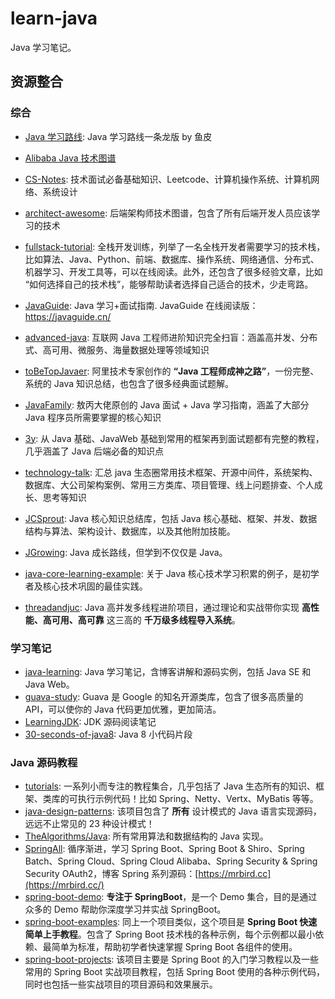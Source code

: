 # learn-java

Java 学习笔记。

## 资源整合

### 综合

- [Java 学习路线](https://doc.code-nav.cn/roadmap/java): Java 学习路线一条龙版 by 鱼皮
- [Alibaba Java 技术图谱](https://developer.aliyun.com/graph/java)
- [CS-Notes](https://github.com/CyC2018/CS-Notes): 技术面试必备基础知识、Leetcode、计算机操作系统、计算机网络、系统设计
- [architect-awesome](https://github.com/xingshaocheng/architect-awesome): 后端架构师技术图谱，包含了所有后端开发人员应该学习的技术
- [fullstack-tutorial](https://github.com/frank-lam/fullstack-tutorial): 全栈开发训练，列举了一名全栈开发者需要学习的技术栈，比如算法、Java、Python、前端、数据库、操作系统、网络通信、分布式、机器学习、开发工具等，可以在线阅读。此外，还包含了很多经验文章，比如 “如何选择自己的技术栈”，能够帮助读者选择自己适合的技术，少走弯路。

- [JavaGuide](https://github.com/Snailclimb/JavaGuide): Java 学习+面试指南. JavaGuide 在线阅读版：<https://javaguide.cn/>

- [advanced-java](https://github.com/doocs/advanced-java): 互联网 Java 工程师进阶知识完全扫盲：涵盖高并发、分布式、高可用、微服务、海量数据处理等领域知识

- [toBeTopJavaer](https://github.com/hollischuang/toBeTopJavaer): 阿里技术专家创作的 **“Java 工程师成神之路”**，一份完整、系统的 Java 知识总结，也包含了很多经典面试题解。

- [JavaFamily](https://github.com/AobingJava/JavaFamily): 敖丙大佬原创的 Java 面试 + Java 学习指南，涵盖了大部分 Java 程序员所需要掌握的核心知识

- [3y](https://github.com/ZhongFuCheng3y/3y): 从 Java 基础、JavaWeb 基础到常用的框架再到面试题都有完整的教程，几乎涵盖了 Java 后端必备的知识点

- [technology-talk](https://github.com/aalansehaiyang/technology-talk): 汇总 java 生态圈常用技术框架、开源中间件，系统架构、数据库、大公司架构案例、常用三方类库、项目管理、线上问题排查、个人成长、思考等知识

- [JCSprout](https://github.com/crossoverJie/JCSprout): Java 核心知识总结库，包括 Java 核心基础、框架、并发、数据结构与算法、架构设计、数据库，以及其他附加技能。

- [JGrowing](https://github.com/javagrowing/JGrowing): Java 成长路线，但学到不仅仅是 Java。

- [java-core-learning-example](https://github.com/JeffLi1993/java-core-learning-example): 关于 Java 核心技术学习积累的例子，是初学者及核心技术巩固的最佳实践。

- [threadandjuc](https://github.com/qiurunze123/threadandjuc): Java 高并发多线程进阶项目，通过理论和实战带你实现 **高性能、高可用、高可靠** 这三高的 **千万级多线程导入系统**。

### 学习笔记

- [java-learning](https://github.com/brianway/java-learning): Java 学习笔记，含博客讲解和源码实例，包括 Java SE 和 Java Web。
- [guava-study](https://github.com/tiantiangao/guava-study): Guava 是 Google 的知名开源类库，包含了很多高质量的 API，可以使你的 Java 代码更加优雅，更加简洁。
- [LearningJDK](https://github.com/kangjianwei/LearningJDK): JDK 源码阅读笔记
- [30-seconds-of-java8](https://github.com/biezhi/30-seconds-of-java8): Java 8 小代码片段

### Java 源码教程

- [tutorials](https://github.com/eugenp/tutorials): 一系列小而专注的教程集合，几乎包括了 Java 生态所有的知识、框架、类库的可执行示例代码！比如 Spring、Netty、Vertx、MyBatis 等等。
- [java-design-patterns](https://github.com/iluwatar/java-design-patterns): 该项目包含了 **所有** 设计模式的 Java 语言实现源码，远远不止常见的 23 种设计模式！
- [TheAlgorithms/Java](https://github.com/TheAlgorithms/Java): 所有常用算法和数据结构的 Java 实现。
- [SpringAll](https://github.com/wuyouzhuguli/SpringAll): 循序渐进，学习 Spring Boot、Spring Boot & Shiro、Spring Batch、Spring Cloud、Spring Cloud Alibaba、Spring Security & Spring Security OAuth2，博客 Spring 系列源码：[https://mrbird.cc](https://mrbird.cc/)
- [spring-boot-demo](https://github.com/xkcoding/spring-boot-demo): **专注于 SpringBoot**，是一个 Demo 集合，目的是通过众多的 Demo 帮助你深度学习并实战 SpringBoot。
- [spring-boot-examples](https://github.com/ityouknow/spring-boot-examples): 同上一个项目类似，这个项目是 **Spring Boot 快速简单上手教程**。包含了 Spring Boot 技术栈的各种示例，每个示例都以最小依赖、最简单为标准，帮助初学者快速掌握 Spring Boot 各组件的使用。
- [spring-boot-projects](https://github.com/ZHENFENG13/spring-boot-projects): 该项目主要是 Spring Boot 的入门学习教程以及一些常用的 Spring Boot 实战项目教程，包括 Spring Boot 使用的各种示例代码，同时也包括一些实战项目的项目源码和效果展示。
